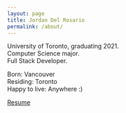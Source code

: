 ```yaml
---
layout: page
title: Jordan Del Rosario
permalink: /about/
---
```


University of Toronto, graduating 2021.  
Computer Science major.  
Full Stack Developer.  

Born: Vancouver  
Residing: Toronto  
Happy to live: Anywhere :)  

[Resume](https://github.com/j-delrosario/j-delrosario.github.io/blob/main/resume.pdf)


[jekyll-organization]: https://github.com/jekyll
